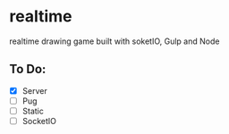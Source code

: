 # realtime

realtime drawing game built with soketIO, Gulp and Node

## To Do:

- [x] Server
- [ ] Pug
- [ ] Static
- [ ] SocketIO
